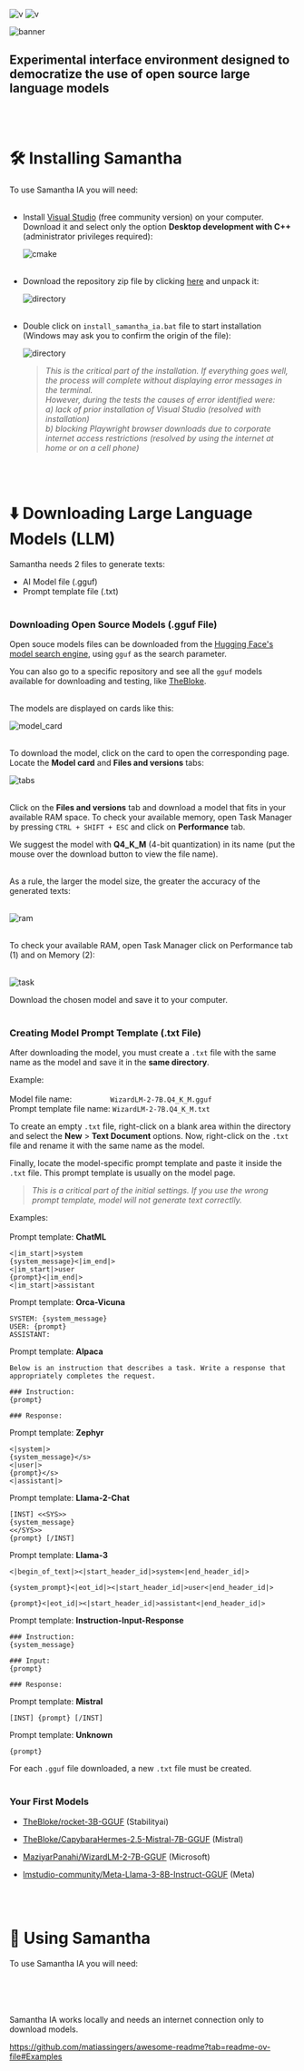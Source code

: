 
![v](https://img.shields.io/badge/version-0.1.1-blue) ![v](https://img.shields.io/badge/updated-April%2018,%20%202023-green)

![banner](https://github.com/controlecidadao/samantha_ia/blob/main/images/banner.png)

## Experimental interface environment designed to democratize the use of open source large language models

<br><br>
# 🛠️ Installing Samantha

To use Samantha IA you will need:
<br><br>
* Install [Visual Studio](https://visualstudio.microsoft.com/pt-br/vs/community/) (free community version) on your computer. Download it and select only the option **Desktop development with C++** (administrator privileges required):

  ![cmake](https://github.com/controlecidadao/samantha_ia/blob/main/images/cmake2.png)
<br><br>
* Download the repository zip file by clicking [here](https://github.com/controlecidadao/samantha_ia/archive/refs/heads/main.zip) and unpack it:

   ![directory](https://github.com/controlecidadao/samantha_ia/blob/main/images/directory.png)
<br><br>
* Double click on `install_samantha_ia.bat` file to start installation (Windows may ask you to confirm the origin of the file):

   ![directory](https://github.com/controlecidadao/samantha_ia/blob/main/images/install.png)

  >_This is the critical part of the installation. If everything goes well, the process will complete without displaying error messages in the terminal._<br>
  >_However, during the tests the causes of error identified were:_<br>
  >_a) lack of prior installation of Visual Studio (resolved with installation)_<br>
  >_b) blocking Playwright browser downloads due to corporate internet access restrictions (resolved by using the internet at home or on a cell phone)_

<br><br>
# ⬇️ Downloading Large Language Models (LLM)

Samantha needs 2 files to generate texts:
* AI Model file (.gguf)
* Prompt template file (.txt)
<br><br>

### Downloading Open Source Models (.gguf File)

Open souce models files can be downloaded from the [Hugging Face's model search engine](https://huggingface.co/models?sort=trending&search=gguf), using `gguf` as the search parameter.

You can also go to a specific repository and see all the `gguf` models available for downloading and testing, like [TheBloke](https://huggingface.co/TheBloke).
<br><br>

The models are displayed on cards like this:

![model_card](https://github.com/controlecidadao/samantha_ia/blob/main/images/model_card.png)
<br><br>

To download the model, click on the card to open the corresponding page. Locate the **Model card** and **Files and versions** tabs:

![tabs](https://github.com/controlecidadao/samantha_ia/blob/main/images/tabs.png)
<br><br>

Click on the **Files and versions** tab and download a model that fits in your available RAM space. To check your available memory, open Task Manager by pressing `CTRL + SHIFT + ESC` and click on **Performance** tab.

We suggest the model with **Q4_K_M** (4-bit quantization) in its name (put the mouse over the download button to view the file name).

<br>
As a rule, the larger the model size, the greater the accuracy of the generated texts:
<br><br>

  ![ram](https://github.com/controlecidadao/samantha_ia/blob/main/images/ram.png)

<br>
To check your available RAM, open Task Manager click on Performance tab (1) and on Memory (2):
<br><br>

![task](https://github.com/controlecidadao/samantha_ia/blob/main/images/task_manager.png)

Download the chosen model and save it to your computer.
<br><br>

### Creating Model Prompt Template (.txt File)

After downloading the model, you must create a `.txt` file with the same name as the model and save it in the **same directory**.

Example:<br><br>
Model file name:&emsp;&emsp;&emsp;&emsp;&nbsp;&nbsp; `WizardLM-2-7B.Q4_K_M.gguf`<br>
Prompt template file name: `WizardLM-2-7B.Q4_K_M.txt`

To create an empty `.txt` file, right-click on a blank area within the directory and select the **New** > **Text Document** options. Now, right-click on the `.txt` file and rename it with the same name as the model.

Finally, locate the model-specific prompt template and paste it inside the `.txt` file. This prompt template is usually on the model page.

>_This is a critical part of the initial settings. If you use the wrong prompt template, model will not generate text correctlly._<br>

Examples:<br><br>
Prompt template: **ChatML**
```
<|im_start|>system
{system_message}<|im_end|>
<|im_start|>user
{prompt}<|im_end|>
<|im_start|>assistant
```

Prompt template: **Orca-Vicuna**
```
SYSTEM: {system_message}
USER: {prompt}
ASSISTANT:
```

Prompt template: **Alpaca**
```
Below is an instruction that describes a task. Write a response that appropriately completes the request.

### Instruction:
{prompt}

### Response:
```

Prompt template: **Zephyr**
```
<|system|>
{system_message}</s>
<|user|>
{prompt}</s>
<|assistant|>
```

Prompt template: **Llama-2-Chat**
```
[INST] <<SYS>>
{system_message}
<</SYS>>
{prompt} [/INST]
```

Prompt template: **Llama-3**
```
<|begin_of_text|><|start_header_id|>system<|end_header_id|>

{system_prompt}<|eot_id|><|start_header_id|>user<|end_header_id|>

{prompt}<|eot_id|><|start_header_id|>assistant<|end_header_id|>
```

Prompt template: **Instruction-Input-Response**
```
### Instruction:
{system_message}

### Input:
{prompt}

### Response:
```

Prompt template: **Mistral**
```
[INST] {prompt} [/INST]
```

Prompt template: **Unknown**
```
{prompt}
```

For each `.gguf` file downloaded, a new `.txt` file must be created.
<br><br>

### Your First Models

* [TheBloke/rocket-3B-GGUF](https://huggingface.co/TheBloke/rocket-3B-GGUF) (Stabilityai)

* [TheBloke/CapybaraHermes-2.5-Mistral-7B-GGUF](https://huggingface.co/TheBloke/CapybaraHermes-2.5-Mistral-7B-GGUF) (Mistral)

* [MaziyarPanahi/WizardLM-2-7B-GGUF](https://huggingface.co/MaziyarPanahi/WizardLM-2-7B-GGUF) (Microsoft)

* [lmstudio-community/Meta-Llama-3-8B-Instruct-GGUF](https://huggingface.co/lmstudio-community/Meta-Llama-3-8B-Instruct-GGUF) (Meta)

<br><br>
# 🧠 Using Samantha

To use Samantha IA you will need:


<br><br><br><br>
Samantha IA works locally and needs an internet connection only to download models.

https://github.com/matiassingers/awesome-readme?tab=readme-ov-file#Examples
